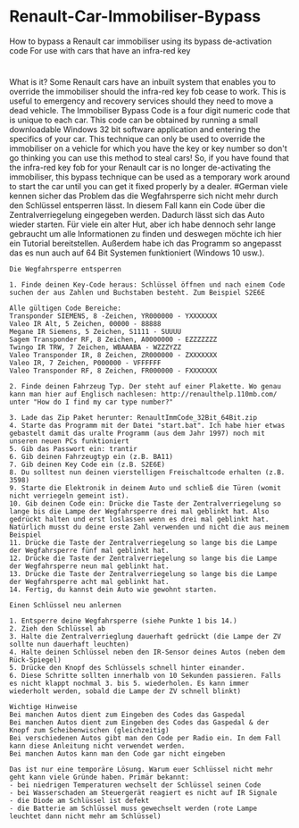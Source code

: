 # Renault-Car-Immobiliser-Bypass
How to bypass a Renault car immobiliser using its bypass de-activation code For use with cars that have an infra-red key
#
What is it?
Some Renault cars have an inbuilt system that enables you to override the immobiliser should the infra-red key fob cease to work. This is useful to emergency and recovery services should they need to move a dead vehicle.
The Immobiliser Bypass Code is a four digit numeric code that is unique to each car. This code can be obtained by running a small downloadable Windows 32 bit software application and entering the specifics of your car.
This technique can only be used to override the immobiliser on a vehicle for which you have the key or key number so don't go thinking you can use this method to steal cars!
So, if you have found that the infra-red key fob for your Renault car is no longer de-activating the immobiliser, this bypass technique can be used as a temporary work around to start the car until you can get it fixed properly by a dealer.
#German
viele kennen sicher das Problem das die Wegfahrsperre sich nicht mehr durch den Schlüssel entsperren lässt. In diesem Fall kann ein Code über die Zentralverriegelung eingegeben werden. Dadurch lässt sich das Auto wieder starten. Für viele ein alter Hut, aber ich habe dennoch sehr lange gebraucht um alle Informationen zu finden und deswegen möchte ich hier ein Tutorial bereitstellen. Außerdem habe ich das Programm so angepasst das es nun auch auf 64 Bit Systemen funktioniert (Windows 10 usw.).

    Die Wegfahrsperre entsperren

    1. Finde deinen Key-Code heraus: Schlüssel öffnen und nach einem Code suchen der aus Zahlen und Buchstaben besteht. Zum Beispiel S2E6E

    Alle gültigen Code Bereiche:
    Transponder SIEMENS, 8 -Zeichen, YR000000 - YXXXXXXX
    Valeo IR Alt, 5 Zeichen, 00000 - 88888
    Megane IR Siemens, 5 Zeichen, S1111 - SUUUU
    Sagem Transponder RF, 8 Zeichen, A0000000 - EZZZZZZZ
    Twingo IR TRW, 7 Zeichen, WBAAABA - WZZZYZZ
    Valeo Transponder IR, 8 Zeichen, ZR000000 - ZXXXXXXX
    Valeo IR, 7 Zeichen, P000000 - VFFFFFF
    Valeo Transponder RF, 8 Zeichen, FR000000 - FXXXXXXX

    2. Finde deinen Fahrzeug Typ. Der steht auf einer Plakette. Wo genau kann man hier auf Englisch nachlesen: http://renaulthelp.110mb.com/
    unter "How do I find my car type number?"

    3. Lade das Zip Paket herunter: RenaultImmCode_32Bit_64Bit.zip
    4. Starte das Programm mit der Datei "start.bat". Ich habe hier etwas gebastelt damit das uralte Programm (aus dem Jahr 1997) noch mit unseren neuen PCs funktioniert
    5. Gib das Passwort ein: trantir
    6. Gib deinen Fahrzeugtyp ein (z.B. BA11)
    7. Gib deinen Key Code ein (z.B. S2E6E)
    8. Du solltest nun deinen vierstelligen Freischaltcode erhalten (z.B. 3598)
    9. Starte die Elektronik in deinem Auto und schließ die Türen (womit nicht verriegeln gemeint ist).
    10. Gib deinen Code ein: Drücke die Taste der Zentralverriegelung so lange bis die Lampe der Wegfahrsperre drei mal geblinkt hat. Also gedrückt halten und erst loslassen wenn es drei mal geblinkt hat. Natürlich musst du deine erste Zahl verwenden und nicht die aus meinem Beispiel
    11. Drücke die Taste der Zentralverriegelung so lange bis die Lampe der Wegfahrsperre fünf mal geblinkt hat.
    12. Drücke die Taste der Zentralverriegelung so lange bis die Lampe der Wegfahrsperre neun mal geblinkt hat.
    13. Drücke die Taste der Zentralverriegelung so lange bis die Lampe der Wegfahrsperre acht mal geblinkt hat.
    14. Fertig, du kannst dein Auto wie gewohnt starten.

    Einen Schlüssel neu anlernen

    1. Entsperre deine Wegfahrsperre (siehe Punkte 1 bis 14.)
    2. Zieh den Schlüssel ab
    3. Halte die Zentralverrieglung dauerhaft gedrückt (die Lampe der ZV sollte nun dauerhaft leuchten)
    4. Halte deinen Schlüssel neben den IR-Sensor deines Autos (neben dem Rück-Spiegel)
    5. Drücke den Knopf des Schlüssels schnell hinter einander.
    6. Diese Schritte sollten innerhalb von 10 Sekunden passieren. Falls es nicht klappt nochmal 3. bis 5. wiederholen. Es kann immer wiederholt werden, sobald die Lampe der ZV schnell blinkt)

    Wichtige Hinweise
    Bei manchen Autos dient zum Eingeben des Codes das Gaspedal
    Bei manchen Autos dient zum Eingeben des Codes das Gaspedal & der Knopf zum Scheibenwischen (gleichzeitig)
    Bei verschiedenen Autos gibt man den Code per Radio ein. In dem Fall kann diese Anleitung nicht verwendet werden.
    Bei manchen Autos kann man den Code gar nicht eingeben

    Das ist nur eine temporäre Lösung. Warum euer Schlüssel nicht mehr geht kann viele Gründe haben. Primär bekannt:
    - bei niedrigen Temperaturen wechselt der Schlüssel seinen Code
    - bei Wasserschaden am Steuergerät reagiert es nicht auf IR Signale
    - die Diode am Schlüssel ist defekt
    - die Batterie am Schlüssel muss gewechselt werden (rote Lampe leuchtet dann nicht mehr am Schlüssel)
